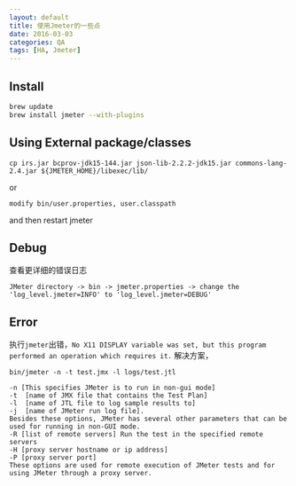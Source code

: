 ```yaml
---
layout: default
title: 使用Jmeter的一些点
date: 2016-03-03
categories: QA
tags: [HA, Jmeter]
---
```

## Install
```bash
brew update
brew install jmeter --with-plugins
```

## Using External package/classes
```
cp irs.jar bcprov-jdk15-144.jar json-lib-2.2.2-jdk15.jar commons-lang-2.4.jar ${JMETER_HOME}/libexec/lib/
```
or

`modify bin/user.properties, user.classpath`

and then restart jmeter

## Debug
查看更详细的错误日志

```
JMeter directory -> bin -> jmeter.properties -> change the 'log_level.jmeter=INFO' to 'log_level.jmeter=DEBUG'
```

## Error
执行`jmeter`出错，`No X11 DISPLAY variable was set, but this program performed an operation which requires it.`
解决方案，

`bin/jmeter -n -t test.jmx -l logs/test.jtl`

```
-n [This specifies JMeter is to run in non-gui mode]
-t  [name of JMX file that contains the Test Plan]
-l  [name of JTL file to log sample results to]
-j  [name of JMeter run log file].
Besides these options, JMeter has several other parameters that can be used for running in non-GUI mode.
-R [list of remote servers] Run the test in the specified remote servers
-H [proxy server hostname or ip address]
-P [proxy server port]
These options are used for remote execution of JMeter tests and for using JMeter through a proxy server.
```
